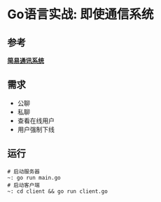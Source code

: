 # Go语言实战: 即使通信系统

## 参考

**[简易通讯系统](https://www.cnblogs.com/N3ptune/p/16268670.html)**

## 需求

- 公聊
- 私聊
- 查看在线用户
- 用户强制下线

## 运行

```shell script
# 启动服务器
~: go run main.go
# 启动客户端
~: cd client && go run client.go
```